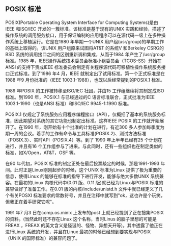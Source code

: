 ## POSIX 标准

POSIX(Portable Operating System Interface for Computing Systems)是由IEEE
和ISO/IEC 开发的一簇标准。该标准是基于现有的UNIX
实践和经验，描述了操作系统的调用服务接口，用于保证编制的应用程序可以在源代码一级上在多种操作系统上移植运行。它是在1980
年早期一个UNIX 用户组(usr/group)的早期工作的基础上取得的。该UNIX
用户组原来试图将AT&T 的系统V 和Berkeley CSRG的BSD
系统的调用接口之间的区别重新调和集成，从而于1984 年产生了/usr/group
标准。1985 年，IEEE操作系统技术委员会标准小组委员会（TCOS-SS）开始在ANSI
的支持下责成IEEE
标准委员会制定有关程序源代码可移植性操作系统服务接口正式标准。到了1986
年4 月，IEEE 就制定出了试用标准。第一个正式标准是在1988 年9
月份批准的（IEEE 1003.1-1988），也既以后经常提到的POSIX.1 标准。

1989 年POSIX 的工作被转移至ISO/IEC 社团，并由15 工作组继续将其制定成ISO
标准。到1990 年，POSIX.1 与已经通过的C 语言标准联合，正式批准为IEEE
1003.1-1990（也是ANSI 标准）和ISO/IEC 9945-1:1990 标准。

POSIX.1
仅规定了系统服务应用程序编程接口（API），仅概括了基本的系统服务标准，因此期望对系统的其它功能也制定出标准。这样IEEE
POSIX 的工作就开始展开了。在1990
年，刚开始有十个批准的计划在进行，有近300
多人参加每季度为期一周的会议。着手的工作有命令与工具标准(POSIX.2)、测试方法标准（POSIX.3）、实时API（POSIX.4）等。到了
1990 年上半年已经有25 个计划在进行，并且有16
个工作组参与了进来。与此同时，还有一些组织也在制定类似的标准，如X/Open，AT&T，OSF
等。

在90 年代初，POSIX 标准的制定正处在最后投票敲定的时候，那是1991-1993
年间。此时正是Linux刚刚起步的时候，这个UNIX 标准为Linux
提供了极为重要的信息，使得Linux
的能够在标准的指导下进行开发，能够与绝大多数UNIX 系统兼容。在最初的Linux
内核代码中(0.01 版、0.11 版)就已经为Linux与POSIX
标准的兼容做好了准备工作。在0.01 版的内核/include/unistd.h
文件中就已经定义了几个有关POSXI
标准要求的常数符号，并且在注释中就写到"ok，这也许是个玩笑，但我正在着手研究它呢"。

1991 年7 月3 日在comp.os.minix 上发布的post 上就已经提到了正在搜集POSIX
的资料。(当然此时还不存在Linux 这个名称，当时Linus
的脑子里想的可能是FREAX ，FREAX
的英文含义是怪诞的、怪物、异想天开等)。其中透露了他正在进行Linux
系统的开发，并且在Linux 最初的时候已经想到要实现与POSIX（UNIX
的国际标准）的兼容问题了。
